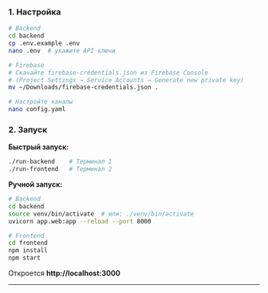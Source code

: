 ### 1. Настройка

```bash
# Backend
cd backend
cp .env.example .env
nano .env  # укажите API ключи

# Firebase
# Скачайте firebase-credentials.json из Firebase Console
# (Project Settings → Service Accounts → Generate new private key)
mv ~/Downloads/firebase-credentials.json .

# Настройте каналы
nano config.yaml
```

### 2. Запуск

**Быстрый запуск:**

```bash
./run-backend    # Терминал 1
./run-frontend   # Терминал 2
```

**Ручной запуск:**

```bash
# Backend
cd backend
source venv/bin/activate  # или: ./venv/bin/activate
uvicorn app.web:app --reload --port 8000

# Frontend
cd frontend
npm install
npm start
```

Откроется **http://localhost:3000**

---
